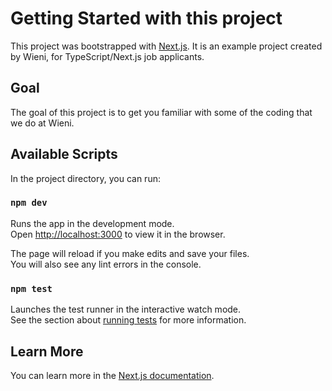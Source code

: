 # Getting Started with this project

This project was bootstrapped with [Next.js](https://nextjs.org/docs/getting-started/installation). It is an example project created by Wieni, for TypeScript/Next.js job applicants.

## Goal

The goal of this project is to get you familiar with some of the coding that we do at Wieni.

## Available Scripts

In the project directory, you can run:

### `npm dev`

Runs the app in the development mode.\
Open [http://localhost:3000](http://localhost:3000) to view it in the browser.

The page will reload if you make edits and save your files.\
You will also see any lint errors in the console.

### `npm test`

Launches the test runner in the interactive watch mode.\
See the section about [running tests](https://facebook.github.io/create-react-app/docs/running-tests) for more information.

## Learn More

You can learn more in the [Next.js documentation](https://nextjs.org/docs).
